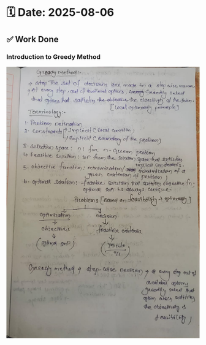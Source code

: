 # 🗓️ Date: 2025-08-06

## ✅ Work Done
### Introduction to Greedy Method

![gd1](../../image/gd1.jpg)

